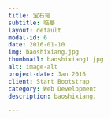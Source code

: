 ```yaml
---
title: 宝石箱
subtitle: 临摹
layout: default
modal-id: 6
date: 2016-01-10
img: baoshixiang.jpg
thumbnail: baoshixiang1.jpg
alt: image-alt
project-date: Jan 2016
client: Start Bootstrap
category: Web Development
description: baoshixiang.

---
```

